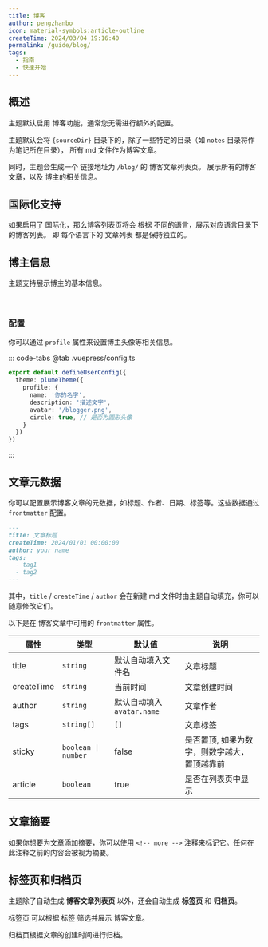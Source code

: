 ```yaml
---
title: 博客
author: pengzhanbo
icon: material-symbols:article-outline
createTime: 2024/03/04 19:16:40
permalink: /guide/blog/
tags:
  - 指南
  - 快速开始
---
```


<script setup lang="ts">
import VPBlogProfile from 'vuepress-theme-plume/components/Blog/VPBlogProfile.vue'
</script>

## 概述

主题默认启用 博客功能，通常您无需进行额外的配置。

主题默认会将 `{sourceDir}` 目录下的，除了一些特定的目录（如 `notes` 目录将作为笔记所在目录），
所有 md 文件作为博客文章。

同时，主题会生成一个 链接地址为 `/blog/` 的 博客文章列表页。
展示所有的博客文章，以及 博主的相关信息。

## 国际化支持

如果启用了 国际化，那么博客列表页将会 根据 不同的语言，展示对应语言目录下的博客列表。
即 每个语言下的 文章列表 都是保持独立的。

## 博主信息

主题支持展示博主的基本信息。

<div
  style="width: 310px;margin: 0 auto;padding: 20px 20px 1px;text-align:center;border-radius: 4px;
  background-color: var(--vp-c-bg-soft);transition: background-color var(--t-color);"
>
  <VPBlogProfile />
</div>

### 配置

你可以通过 `profile` 属性来设置博主头像等相关信息。

::: code-tabs
@tab .vuepress/config.ts

```ts
export default defineUserConfig({
  theme: plumeTheme({
    profile: {
      name: '你的名字',
      description: '描述文字',
      avatar: '/blogger.png',
      circle: true, // 是否为圆形头像
    }
  })
})
```

:::

## 文章元数据

你可以配置展示博客文章的元数据，如标题、作者、日期、标签等。这些数据通过 `frontmatter` 配置。

```md
---
title: 文章标题
createTime: 2024/01/01 00:00:00
author: your name
tags:
  - tag1
  - tag2
---
```

其中，`title` / `createTime` / `author` 会在新建 md 文件时由主题自动填充，你可以随意修改它们。

以下是在 博客文章中可用的 `frontmatter` 属性。

| 属性       | 类型                | 默认值                     | 说明                 |
| ---------- | ------------------- | -------------------------- | -------------------- |
| title      | `string`            | 默认自动填入文件名         | 文章标题             |
| createTime | `string`            | 当前时间                   | 文章创建时间         |
| author     | `string`            | 默认自动填入 `avatar.name` | 文章作者             |
| tags       | `string[]`          | `[]`                       | 文章标签             |
| sticky     | `boolean \| number` | false                      | 是否置顶, 如果为数字，则数字越大，置顶越靠前 |
| article    | `boolean`           | true                       | 是否在列表页中显示   |

## 文章摘要

如果你想要为文章添加摘要，你可以使用 `<!-- more -->` 注释来标记它。任何在此注释之前的内容会被视为摘要。

## 标签页和归档页

主题除了自动生成 **博客文章列表页** 以外，还会自动生成 **标签页** 和 **归档页**。

标签页 可以根据 标签 筛选并展示 博客文章。

归档页根据文章的创建时间进行归档。
